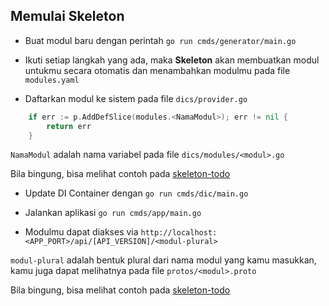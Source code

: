 ## Memulai Skeleton

- Buat modul baru dengan perintah `go run cmds/generator/main.go`

- Ikuti setiap langkah yang ada, maka **Skeleton** akan membuatkan modul untukmu secara otomatis dan menambahkan modulmu pada file `modules.yaml`

- Daftarkan modul ke sistem pada file `dics/provider.go`

```go
	if err := p.AddDefSlice(modules.<NamaModul>); err != nil {
		return err
	}
```

`NamaModul` adalah nama variabel pada file `dics/modules/<modul>.go`

Bila bingung, bisa melihat contoh pada [skeleton-todo](https://github.com/crowdeco/skeleton-todo/blob/main/dics/provider.go)

- Update DI Container dengan `go run cmds/dic/main.go`

- Jalankan aplikasi `go run cmds/app/main.go`

- Modulmu dapat diakses via `http://localhost:<APP_PORT>/api/[API_VERSION]/<modul-plural>`

`modul-plural` adalah bentuk plural dari nama modul yang kamu masukkan, kamu juga dapat melihatnya pada file `protos/<modul>.proto`

Bila bingung, bisa melihat contoh pada [skeleton-todo](https://github.com/crowdeco/skeleton-todo/blob/main/protos/todo.proto#L34)
